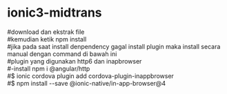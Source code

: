 # ionic3-midtrans

#download dan ekstrak file<br />
#kemudian ketik npm install<br />
#jika pada saat install denpendency gagal install plugin maka install secara manual dengan command di bawah ini<br />
#plugin yang digunakan http6 dan inapbrowser<br />
#-install npm i @angular/http<br />
#$ ionic cordova plugin add cordova-plugin-inappbrowser<br />
#$ npm install --save @ionic-native/in-app-browser@4<br />
